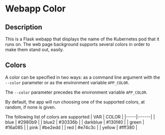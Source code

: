 # Webapp Color

## Description

This is a Flask webapp that displays the name of the Kubernetes pod that it runs on. The web page background supports several colors in order to make them stand out, easily.

## Colors
A color can be specified in two ways: as a command line argument with the `--color` parameter or as the environment variable `APP_COLOR`. 

The `--color` parameter precedes the environment variable `APP_COLOR`.

By default, the app will run choosing one of the supported colors, at random, if none is given.

The following list of colors are supported
| VAR | COLOR |
|-----|:------|
| blue | #2980b9 |
| blue2 | #30336b |
| darkblue | #130f40 |
| green | #16a085 |
| pink | #be2edd |
| red | #e74c3c |
| yellow | #fff380 |
